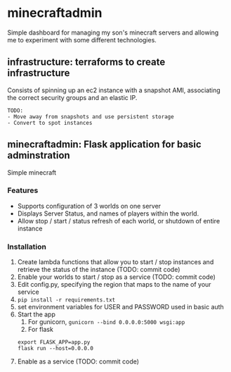 # minecraftadmin
Simple dashboard for managing my son's minecraft servers and allowing me to experiment with some different technologies.

## infrastructure: terraforms to create infrastructure
Consists of spinning up an ec2 instance with a snapshot AMI, associating the correct security groups and an elastic IP.

    TODO:
    - Move away from snapshots and use persistent storage
    - Convert to spot instances

## minecraftadmin: Flask application for basic adminstration
Simple minecraft

### Features
- Supports configuration of 3 worlds on one server
- Displays Server Status, and names of players within the world.
- Allow stop / start / status refresh of each world, or shutdown of entire instance

### Installation
1) Create lambda functions that allow you to start / stop instances and retrieve the status of the instance (TODO: commit code)
2) Enable your worlds to start / stop as a service (TODO: commit code)
3) Edit config.py, specifying the region that maps to the name of your service
4) `pip install -r requirements.txt`
5) set environment variables for USER and PASSWORD used in basic auth
6) Start the app
   1) For gunicorn, `gunicorn --bind 0.0.0.0:5000 wsgi:app`
   2) For flask
   ```
   export FLASK_APP=app.py
   flask run --host=0.0.0.0
   ```
7) Enable as a service (TODO: commit code)

